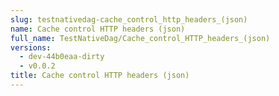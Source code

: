 ```yaml
---
slug: testnativedag-cache_control_http_headers_(json)
name: Cache control HTTP headers (json)
full_name: TestNativeDag/Cache_control_HTTP_headers_(json)
versions:
  - dev-44b0eaa-dirty
  - v0.0.2
title: Cache control HTTP headers (json)
---
```


